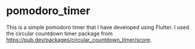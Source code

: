 # pomodoro_timer

This is a simple pomodoro timer that I have developed using Flutter. 
I used the circular countdown timer package from https://pub.dev/packages/circular_countdown_timer/score. 
